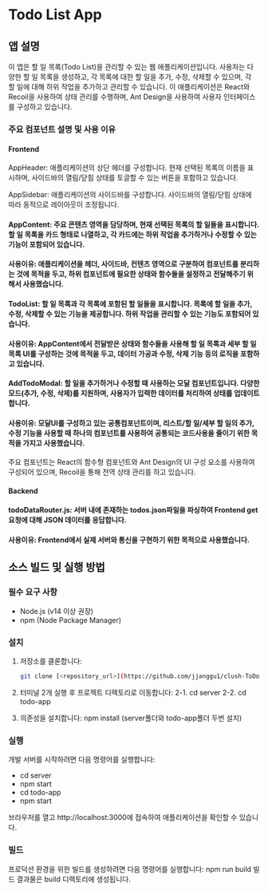 # Todo List App

## 앱 설명

이 앱은 할 일 목록(Todo List)을 관리할 수 있는 웹 애플리케이션입니다. 사용자는 다양한 할 일 목록을 생성하고, 각 목록에 대한 할 일을 추가, 수정, 삭제할 수 있으며, 각 할 일에 대해 하위 작업을 추가하고 관리할 수 있습니다. 이 애플리케이션은 React와 Recoil을 사용하여 상태 관리를 수행하며, Ant Design을 사용하여 사용자 인터페이스를 구성하고 있습니다.

### 주요 컴포넌트 설명 및 사용 이유
#### Frontend
AppHeader: 애플리케이션의 상단 헤더를 구성합니다. 현재 선택된 목록의 이름을 표시하며, 사이드바의 열림/닫힘 상태를 토글할 수 있는 버튼을 포함하고 있습니다.

AppSidebar: 애플리케이션의 사이드바를 구성합니다. 사이드바의 열림/닫힘 상태에 따라 동적으로 레이아웃이 조정됩니다.

#### AppContent: 주요 콘텐츠 영역을 담당하며, 현재 선택된 목록의 할 일들을 표시합니다. 할 일 목록을 카드 형태로 나열하고, 각 카드에는 하위 작업을 추가하거나 수정할 수 있는 기능이 포함되어 있습니다.
  #### 사용이유: 애플리케이션을 헤더, 사이드바, 컨텐츠 영역으로 구분하여 컴포넌트를 분리하는 것에 목적을 두고, 하위 컴포넌트에 필요한 상태와 함수들을 설정하고 전달해주기 위해서 사용했습니다.

#### TodoList: 할 일 목록과 각 목록에 포함된 할 일들을 표시합니다. 목록에 할 일을 추가, 수정, 삭제할 수 있는 기능을 제공합니다. 하위 작업을 관리할 수 있는 기능도 포함되어 있습니다.
  #### 사용이유: AppContent에서 전달받은 상태와 함수들을 사용해 할 일 목록과 세부 할 일 목록 UI를 구성하는 것에 목적을 두고, 데이터 가공과 수정, 삭제 기능 등의 로직을 포함하고 있습니다.
  
#### AddTodoModal: 할 일을 추가하거나 수정할 때 사용하는 모달 컴포넌트입니다. 다양한 모드(추가, 수정, 삭제)를 지원하며, 사용자가 입력한 데이터를 처리하여 상태를 업데이트합니다.
  #### 사용이유: 모달UI를 구성하고 있는 공통컴포넌트이며, 리스트/할 일/세부 할 일의 추가, 수정 기능을 사용할 때 하나의 컴포넌트를 사용하여 공통되는 코드사용을 줄이기 위한 목적을 가지고 사용했습니다. 
  
주요 컴포넌트는 React의 함수형 컴포넌트와 Ant Design의 UI 구성 요소를 사용하여 구성되어 있으며, Recoil을 통해 전역 상태 관리를 하고 있습니다.

#### Backend
#### todoDataRouter.js: 서버 내에 존재하는 todos.json파일을 파싱하여 Frontend get요청에 대해 JSON 데이터를 응답합니다.
   #### 사용이유: Frontend에서 실제 서버와 통신을 구현하기 위한 목적으로 사용했습니다. 

## 소스 빌드 및 실행 방법


### 필수 요구 사항

- Node.js (v14 이상 권장)
- npm (Node Package Manager)

### 설치

1. 저장소를 클론합니다:

   ```bash
   git clone [<repository_url>](https://github.com/jjanggu1/clush-ToDoApp.git)

2. 터미널 2개 실행 후 프로젝트 디렉토리로 이동합니다:
   2-1. cd server
   2-2. cd todo-app

4. 의존성을 설치합니다:
   npm install
   (server폴더와 todo-app폴더 두번 설치)

### 실행
개발 서버를 시작하려면 다음 명령어를 실행합니다:
   - cd server
   - npm start
   - cd todo-app
   - npm start
   
브라우저를 열고 http://localhost:3000에 접속하여 애플리케이션을 확인할 수 있습니다.

### 빌드
프로덕션 환경을 위한 빌드를 생성하려면 다음 명령어를 실행합니다:
   npm run build
빌드 결과물은 build 디렉토리에 생성됩니다.
